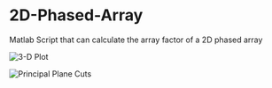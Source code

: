 # 2D-Phased-Array
Matlab Script that can calculate the array factor of a 2D phased array

![3-D Plot](https://user-images.githubusercontent.com/54219067/156838080-354e8bfc-4fab-472a-b267-f27f361933ba.png)


![Principal Plane Cuts](https://user-images.githubusercontent.com/54219067/156838101-3e21bb16-ae52-4c1d-8804-bd09bbad990d.png)
